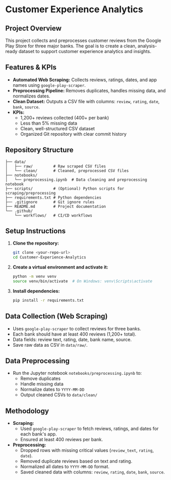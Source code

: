 # Customer Experience Analytics

## Project Overview
This project collects and preprocesses customer reviews from the Google Play Store for three major banks. The goal is to create a clean, analysis-ready dataset to support customer experience analytics and insights.

## Features & KPIs
- **Automated Web Scraping:** Collects reviews, ratings, dates, and app names using `google-play-scraper`.
- **Preprocessing Pipeline:** Removes duplicates, handles missing data, and normalizes dates.
- **Clean Dataset:** Outputs a CSV file with columns: `review`, `rating`, `date`, `bank`, `source`.
- **KPIs:**
  - 1,200+ reviews collected (400+ per bank)
  - Less than 5% missing data
  - Clean, well-structured CSV dataset
  - Organized Git repository with clear commit history

## Repository Structure
```
├── data/
│   ├── raw/         # Raw scraped CSV files
│   └── clean/       # Cleaned, preprocessed CSV files
├── notebooks/
│   └── preprocessing.ipynb  # Data cleaning and preprocessing notebook
├── scripts/         # (Optional) Python scripts for scraping/preprocessing
├── requirements.txt # Python dependencies
├── .gitignore       # Git ignore rules
├── README.md        # Project documentation
└── .github/
    └── workflows/   # CI/CD workflows
```

## Setup Instructions
1. **Clone the repository:**
   ```bash
   git clone <your-repo-url>
   cd Customer-Experience-Analytics
   ```
2. **Create a virtual environment and activate it:**
   ```bash
   python -m venv venv
   source venv/bin/activate  # On Windows: venv\Scripts\activate
   ```
3. **Install dependencies:**
   ```bash
   pip install -r requirements.txt
   ```

## Data Collection (Web Scraping)
- Uses `google-play-scraper` to collect reviews for three banks.
- Each bank should have at least 400 reviews (1,200+ total).
- Data fields: review text, rating, date, bank name, source.
- Save raw data as CSV in `data/raw/`.

## Data Preprocessing
- Run the Jupyter notebook `notebooks/preprocessing.ipynb` to:
  - Remove duplicates
  - Handle missing data
  - Normalize dates to `YYYY-MM-DD`
  - Output cleaned CSVs to `data/clean/`

## Methodology
- **Scraping:**
  - Used `google-play-scraper` to fetch reviews, ratings, and dates for each bank's app.
  - Ensured at least 400 reviews per bank.
- **Preprocessing:**
  - Dropped rows with missing critical values (`review_text`, `rating`, `date`).
  - Removed duplicate reviews based on text and rating.
  - Normalized all dates to `YYYY-MM-DD` format.
  - Saved cleaned data with columns: `review`, `rating`, `date`, `bank`, `source`.
